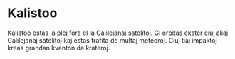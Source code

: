 # Kalistoo

Kalistoo estas la plej fora el la Galilejanaj satelitoj. Gi orbitas ekster ciuj
aliaj Galilejanaj satelitoj kaj estas trafita de multaj meteoroj. Ciuj tiaj
impaktoj kreas grandan kvanton da krateroj.
